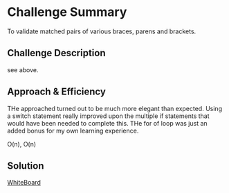 # Challenge Summary
To validate matched pairs of various braces, parens and brackets.

## Challenge Description
see above.

## Approach & Efficiency
THe approached turned out to be much more elegant than expected.
Using a switch statement really improved upon the multiple
if statements that would have been needed to complete this.
THe for of loop was just an added bonus for my own learning 
experience. 

O(n), O(n)


## Solution
[WhiteBoard](./assets/IMG_2248.jpg)